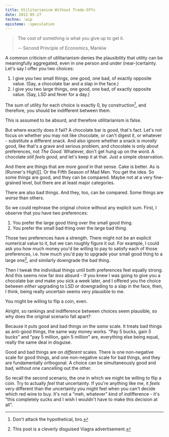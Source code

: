 ```yaml
---
title: Utilitarianism Without Trade-Offs
date: 2012-05-27
techne: :wip
episteme: :speculation
---
```


> The cost of something is what you give up to get it.
>
> -- Second Principle of Economics, Mankiw

A common criticism of utilitarianism denies the plausibility that utility can be meaningfully aggregated, even in one person and under (near-)certainty. Let's say I offer you two choices:

1. I give you two small things, one good, one bad, of exactly opposite value. (Say, a chocolate bar and a slap in the face.)
2. I give you two large things, one good, one bad, of exactly opposite value. (Say, LSD and fever for a day.)

The sum of utility for each choice is exactly 0, by construction[^construction], and therefore, you should be indifferent between them.

[^construction]: Don't attack the hypothetical, bro.

This is assumed to be absurd, and therefore utilitarianism is false.

But where exactly does it fail? A chocolate bar is good, that's fact. Let's not focus on whether you may not like chocolate, or can't digest it, or whatever - substitute a different snack. And also ignore whether a snack is *morally* good, like that's a grave and serious problem, and chocolate is only about preferences, not *The Good*. Whatever, don't get hung up on the word. A chocolate *still feels good*, and let's keep it at that. Just a simple observation.

And there are things that are *more good* in that sense. Cake is better. As is [Runner's High][]. Or the Fifth Season of Mad Men. You get the idea. So some things are good, and they can be compared. Maybe not at a very fine-grained level, but there are at least major categories.

There are also bad things. And they, too, can be compared. Some things are *worse* than others.

So we could rephrase the original choice without any explicit sum. First, I observe that you have two preferences:

1. You prefer the large good thing over the small good thing.
2. You prefer the small bad thing over the large bad thing.

Those two preferences have a strength. There might not be an explicit numerical value to it, but we can roughly figure it out. For example, I could ask you how much money you'd be willing to pay to satisfy each of those preferences, i.e. how much you'd pay to upgrade your small good thing to a large one[^viagra], and similarly downgrade the bad thing.

[^viagra]: This post is a cleverly disguised Viagra advertisement.

Then I tweak the individual things until both preferences feel equally strong. And this seems now far *less* absurd - if you knew I was going to give you a chocolate bar *and* make you sick a week later, and I offered you the choice between *either* upgrading to LSD *or* downgrading to a slap in the face, then, I think, being really uncertain seems very plausible to me.

You might be willing to flip a coin, even.

Alright, so rankings and indifference between choices seem plausible, so why does the original scenario fall apart?

Because it puts good and bad things on the *same* scale. It treats bad things as anti-good things, the same way money works. "Pay 5 bucks, gain 5 bucks" and "pay 5 million, gain 5 million" are, everything else being equal, really the same deal in disguise.

Good and bad things are on *different* scales. There is one non-negative scale for good things, and one non-negative scale for bad things, and they are fundamentally orthogonal. A choice can be simultaneously good and bad, without one cancelling out the other.

So recall the second scenario, the one in which we might be willing to flip a coin. Try to actually *feel* that uncertainty. If you're anything like me, it *feels* very different than the uncertainty you might feel when you can't decide which red wine to buy. It's not a "meh, whatever" kind of indifference - it's "this completely sucks and I wish I wouldn't have to make this decision at all".




